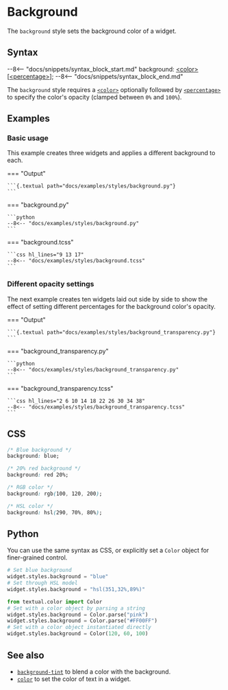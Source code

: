 # Background

The `background` style sets the background color of a widget.

## Syntax

--8<-- "docs/snippets/syntax_block_start.md"
background: <a href="../../css_types/color">&lt;color&gt;</a> [<a href="../../css_types/percentage">&lt;percentage&gt;</a>];
--8<-- "docs/snippets/syntax_block_end.md"

The `background` style requires a [`<color>`](../css_types/color.md) optionally followed by [`<percentage>`](../css_types/percentage.md) to specify the color's opacity (clamped between `0%` and `100%`).

## Examples

### Basic usage

This example creates three widgets and applies a different background to each.

=== "Output"

    ```{.textual path="docs/examples/styles/background.py"}
    ```

=== "background.py"

    ```python
    --8<-- "docs/examples/styles/background.py"
    ```

=== "background.tcss"

    ```css hl_lines="9 13 17"
    --8<-- "docs/examples/styles/background.tcss"
    ```

### Different opacity settings

The next example creates ten widgets laid out side by side to show the effect of setting different percentages for the background color's opacity.

=== "Output"

    ```{.textual path="docs/examples/styles/background_transparency.py"}
    ```

=== "background_transparency.py"

    ```python
    --8<-- "docs/examples/styles/background_transparency.py"
    ```

=== "background_transparency.tcss"

    ```css hl_lines="2 6 10 14 18 22 26 30 34 38"
    --8<-- "docs/examples/styles/background_transparency.tcss"
    ```

## CSS

```css
/* Blue background */
background: blue;

/* 20% red background */
background: red 20%;

/* RGB color */
background: rgb(100, 120, 200);

/* HSL color */
background: hsl(290, 70%, 80%);
```

## Python

You can use the same syntax as CSS, or explicitly set a `Color` object for finer-grained control.

```python
# Set blue background
widget.styles.background = "blue"
# Set through HSL model
widget.styles.background = "hsl(351,32%,89%)"

from textual.color import Color
# Set with a color object by parsing a string
widget.styles.background = Color.parse("pink")
widget.styles.background = Color.parse("#FF00FF")
# Set with a color object instantiated directly
widget.styles.background = Color(120, 60, 100)
```

## See also

 - [`background-tint`](./background_tint.md) to blend a color with the background.
 - [`color`](./color.md) to set the color of text in a widget.
